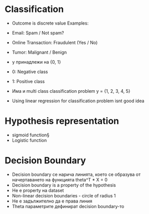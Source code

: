# Classification
- Outcome is discrete value
Examples:
- Email: Spam / Not spam?
- Online Transaction: Fraudulent (Yes / No)
- Tumor: Malignant / Benign

- y принадлежи на {0, 1}
- 0: Negative class
- 1: Positive class
 
- Има и multi class classification problem y = {1, 2, 3, 4, 5}

- Using linear regression for classification problem isnt good idea
  
 # Hypothesis representation
- sigmoid function§
- Logistic function

# Decision Boundary
- Decision boundary се нарича линията, което се образува от начертаването на функцията theta^T * X = 0
- Decision boundary is a property of the hypothesis
- Не е property на dataset
- Non-linear decision boundaries - circle of radius 1
- Не е задължително да е права линия
- Theta параметрите дефинират decision boundary-то
 
